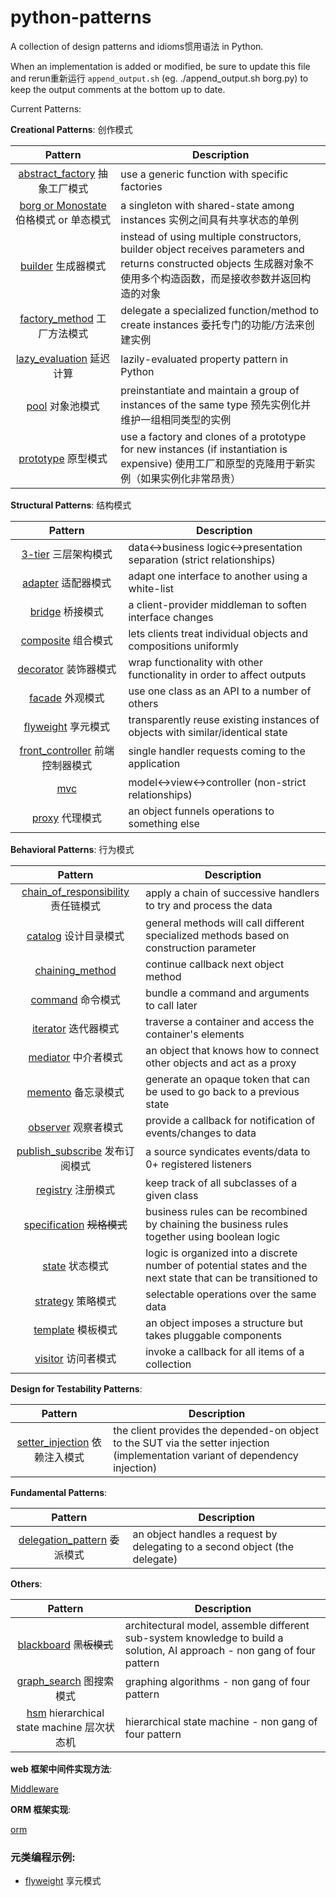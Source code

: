 python-patterns
===============

A collection of design patterns and idioms惯用语法 in Python.

When an implementation is added or modified, be sure to update this file and
rerun重新运行 `append_output.sh` (eg. ./append_output.sh borg.py) to keep the output
comments at the bottom up to date.

Current Patterns:     

__Creational Patterns__: 创作模式

| Pattern | Description |
|:-------:| ----------- |
| [abstract_factory](creational/abstract_factory.py) 抽象工厂模式 | use a generic function with specific factories |
| [borg or Monostate](creational/borg.py) 伯格模式 or 单态模式 | a singleton with shared-state among instances 实例之间具有共享状态的单例 |
| [builder](creational/builder.py) 生成器模式 | instead of using multiple constructors, builder object receives parameters and returns constructed objects 生成器对象不使用多个构造函数，而是接收参数并返回构造的对象 |
| [factory_method](creational/factory_method.py) 工厂方法模式 | delegate a specialized function/method to create instances 委托专门的功能/方法来创建实例 |
| [lazy_evaluation](creational/lazy_evaluation.py) 延迟计算 | lazily-evaluated property pattern in Python |
| [pool](creational/pool.py) 对象池模式 | preinstantiate and maintain a group of instances of the same type 预先实例化并维护一组相同类型的实例 |
| [prototype](creational/prototype.py) 原型模式 | use a factory and clones of a prototype for new instances (if instantiation is expensive) 使用工厂和原型的克隆用于新实例（如果实例化非常昂贵） |

__Structural Patterns__: 结构模式

| Pattern | Description |
|:-------:| ----------- |
| [3-tier](structural/3-tier.py) 三层架构模式 | data<->business logic<->presentation separation (strict relationships) |
| [adapter](structural/adapter.py) 适配器模式 | adapt one interface to another using a white-list |
| [bridge](structural/bridge.py) 桥接模式 | a client-provider middleman to soften interface changes |
| [composite](structural/composite.py) 组合模式 | lets clients treat individual objects and compositions uniformly |
| [decorator](structural/decorator.py) 装饰器模式 | wrap functionality with other functionality in order to affect outputs |
| [facade](structural/facade.py) 外观模式 | use one class as an API to a number of others |
| [flyweight](structural/flyweight.py) 享元模式 | transparently reuse existing instances of objects with similar/identical state |
| [front_controller](structural/front_controller.py) 前端控制器模式 | single handler requests coming to the application |
| [mvc](structural/mvc.py) | model<->view<->controller (non-strict relationships) |
| [proxy](structural/proxy.py) 代理模式 | an object funnels operations to something else |

__Behavioral Patterns__: 行为模式

| Pattern | Description |
|:-------:| ----------- |
| [chain_of_responsibility](behavioral/chain_of_responsibility.py) 责任链模式 | apply a chain of successive handlers to try and process the data |
| [catalog](behavioral/catalog.py) 设计目录模式 | general methods will call different specialized methods based on construction parameter |
| [chaining_method](behavioral/chaining_method.py) | continue callback next object method |
| [command](behavioral/command.py) 命令模式 | bundle a command and arguments to call later |
| [iterator](behavioral/iterator.py) 迭代器模式 | traverse a container and access the container's elements |
| [mediator](behavioral/mediator.py) 中介者模式 | an object that knows how to connect other objects and act as a proxy |
| [memento](behavioral/memento.py) 备忘录模式 | generate an opaque token that can be used to go back to a previous state |
| [observer](behavioral/observer.py) 观察者模式 | provide a callback for notification of events/changes to data |
| [publish_subscribe](behavioral/publish_subscribe.py) 发布订阅模式 | a source syndicates events/data to 0+ registered listeners |
| [registry](behavioral/registry.py) 注册模式 | keep track of all subclasses of a given class |
| [specification](behavioral/specification.py) ~~规格模式~~ |  business rules can be recombined by chaining the business rules together using boolean logic |
| [state](behavioral/state.py) 状态模式 | logic is organized into a discrete number of potential states and the next state that can be transitioned to |
| [strategy](behavioral/strategy.py) 策略模式 | selectable operations over the same data |
| [template](behavioral/template.py) 模板模式 | an object imposes a structure but takes pluggable components |
| [visitor](behavioral/visitor.py) 访问者模式 | invoke a callback for all items of a collection |

__Design for Testability Patterns__:

|                 Pattern                 | Description                                                  |
| :-------------------------------------: | ------------------------------------------------------------ |
| [setter_injection](./dft/) 依赖注入模式 | the client provides the depended-on object to the SUT via the setter injection (implementation variant of dependency injection) |

__Fundamental Patterns__:

|                           Pattern                            | Description                                                  |
| :----------------------------------------------------------: | ------------------------------------------------------------ |
| [delegation_pattern](fundamental/delegation_pattern.py) 委派模式 | an object handles a request by delegating to a second object (the delegate) |

__Others__:

| Pattern | Description |
|:-------:| ----------- |
| [blackboard](other/blackboard.py) ~~黑板模式~~ | architectural model, assemble different sub-system knowledge to build a solution, AI approach - non gang of four pattern |
| [graph_search](other/graph_search.py) 图搜索模式 | graphing algorithms - non gang of four pattern |
| [hsm](other/hsm/hsm.py) hierarchical state machine 层次状态机 | hierarchical state machine - non gang of four pattern |

__web  框架中间件实现方法__:

[Middleware](./middleware/)

__ORM  框架实现__:

[orm](./orm/)

### 元类编程示例:

* [flyweight](structural/flyweight.py) 享元模式






